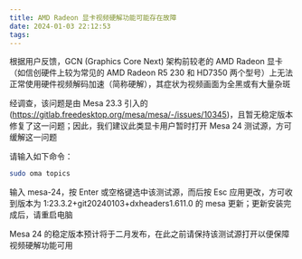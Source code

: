 ```yaml
---
title: AMD Radeon 显卡视频硬解功能可能存在故障
date: 2024-01-03 22:12:53
tags:
---
```


根据用户反馈，GCN (Graphics Core Next) 架构前较老的 AMD Radeon 显卡（如信创硬件上较为常见的 AMD Radeon R5 230 和 HD7350 两个型号）上无法正常使用硬件视频解码加速（简称硬解），其症状为视频画面为全黑或有大量杂斑

经调查，该问题是由 Mesa 23.3 引入的 (https://gitlab.freedesktop.org/mesa/mesa/-/issues/10345)，且暂无稳定版本修复了这一问题；因此，我们建议此类显卡用户暂时打开 Mesa 24 测试源，方可缓解这一问题

请输入如下命令：

```bash
sudo oma topics
```

输入 mesa-24，按 Enter 或空格键选中该测试源，而后按 Esc 应用更改，方可收到版本为 1:23.3.2+git20240103+dxheaders1.611.0 的 mesa 更新；更新安装完成后，请重启电脑

Mesa 24 的稳定版本预计将于二月发布，在此之前请保持该测试源打开以便保障视频硬解功能可用